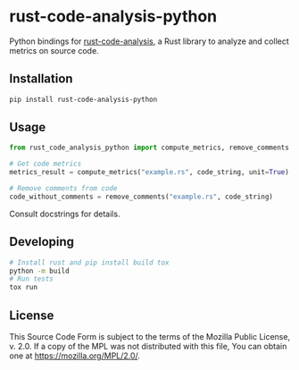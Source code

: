 # rust-code-analysis-python

Python bindings for [rust-code-analysis](https://github.com/mozilla/rust-code-analysis), a Rust library to analyze and collect metrics on source code.

## Installation

```bash
pip install rust-code-analysis-python
```

## Usage

```python
from rust_code_analysis_python import compute_metrics, remove_comments

# Get code metrics
metrics_result = compute_metrics("example.rs", code_string, unit=True)

# Remove comments from code
code_without_comments = remove_comments("example.rs", code_string)
```

Consult docstrings for details.

## Developing

```bash
# Install rust and pip install build tox
python -m build
# Run tests
tox run
```

## License

This Source Code Form is subject to the terms of the Mozilla Public License, v. 2.0. If a copy of the MPL was not distributed with this file, You can obtain one at https://mozilla.org/MPL/2.0/. 